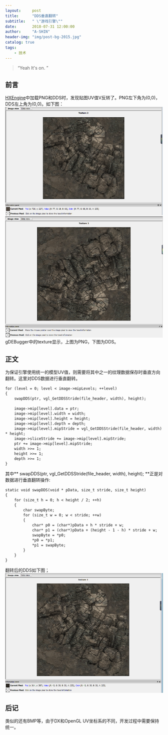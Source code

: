 ```yaml
---
layout:     post
title:      "DDS垂直翻转"
subtitle:   " \"游戏引擎\""
date:       2018-07-31 12:00:00
author:     "A-SHIN"
header-img: "img/post-bg-2015.jpg"
catalog: true
tags:
    - 技术
---
```


> “Yeah It's on. ”

## 前言
[HXEngine](https://github.com/huangx916/HXEngine)中加载PNG和DDS时，发现贴图UV值V反转了。PNG左下角为(0,0)，DDS左上角为(0,0)。如下图：
<img class="shadow" src="/img/in-post/ddsSwap/1.png" width="600">
<img class="shadow" src="/img/in-post/ddsSwap/2.png" width="600">
gDEBugger中的texture显示，上图为PNG，下图为DDS。
## 正文  
为保证引擎使用统一的模型UV值，则需要将其中之一的纹理数据保存时垂直方向翻转。这里对DDS数据进行垂直翻转。  
```
for (level = 0; level < image->mipLevels; ++level)
{
	swapDDS(ptr, vgl_GetDDSStride(file_header, width), height);

	image->mip[level].data = ptr;
	image->mip[level].width = width;
	image->mip[level].height = height;
	image->mip[level].depth = depth;
	image->mip[level].mipStride = vgl_GetDDSStride(file_header, width) * height;
	image->sliceStride += image->mip[level].mipStride;
	ptr += image->mip[level].mipStride;
	width >>= 1;
	height >>= 1;
	depth >>= 1;
}
```
其中** swapDDS(ptr, vgl_GetDDSStride(file_header, width), height); **正是对数据进行垂直翻转操作:
```
static void swapDDS(void * pData, size_t stride, size_t height)
{
	for (size_t h = 0; h < height / 2; ++h)
	{
		char swapByte;
		for (size_t w = 0; w < stride; ++w)
		{
			char* p0 = (char*)pData + h * stride + w;
			char* p1 = (char*)pData + (height - 1 - h) * stride + w;
			swapByte = *p0;
			*p0 = *p1;
			*p1 = swapByte;
		}
	}
}
```
翻转后的DDS如下图；
<img class="shadow" src="/img/in-post/ddsSwap/3.png" width="600">
## 后记
类似的还有BMP等，由于DX和OpenGL UV坐标系的不同，开发过程中需要保持统一。
